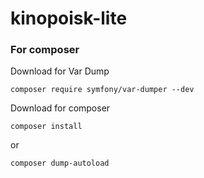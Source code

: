 # kinopoisk-lite


<h3>For composer</h3>
<p>Download for Var Dump</p>

```
composer require symfony/var-dumper --dev
```

<p>Download for composer</p>

```
composer install
```

or


```
composer dump-autoload
```


  
